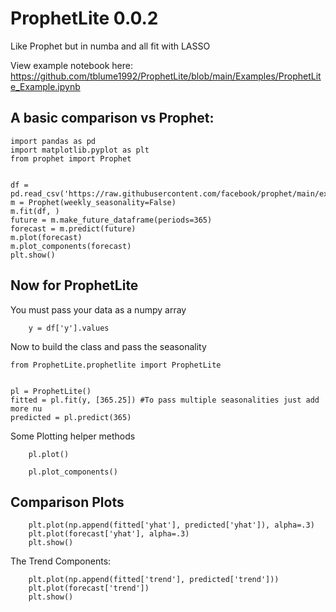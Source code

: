 # ProphetLite 0.0.2
 Like Prophet but in numba and all fit with LASSO

 View example notebook here: https://github.com/tblume1992/ProphetLite/blob/main/Examples/ProphetLite_Example.ipynb
## A basic comparison vs Prophet:
```
import pandas as pd
import matplotlib.pyplot as plt
from prophet import Prophet


df = pd.read_csv('https://raw.githubusercontent.com/facebook/prophet/main/examples/example_wp_log_peyton_manning.csv')
m = Prophet(weekly_seasonality=False)
m.fit(df, )
future = m.make_future_dataframe(periods=365)
forecast = m.predict(future)
m.plot(forecast)
m.plot_components(forecast)
plt.show()
```
## Now for ProphetLite
 You must pass your data as a numpy array
```
    y = df['y'].values
```
 Now to build the class and pass the seasonality
```
from ProphetLite.prophetlite import ProphetLite 


pl = ProphetLite()
fitted = pl.fit(y, [365.25]) #To pass multiple seasonalities just add more nu
predicted = pl.predict(365)
```
 Some Plotting helper methods
```
    pl.plot()
```
```
    pl.plot_components()
```
## Comparison Plots
```
    plt.plot(np.append(fitted['yhat'], predicted['yhat']), alpha=.3)
    plt.plot(forecast['yhat'], alpha=.3)
    plt.show()
```
The Trend Components:
```
    plt.plot(np.append(fitted['trend'], predicted['trend']))
    plt.plot(forecast['trend'])
    plt.show()
```